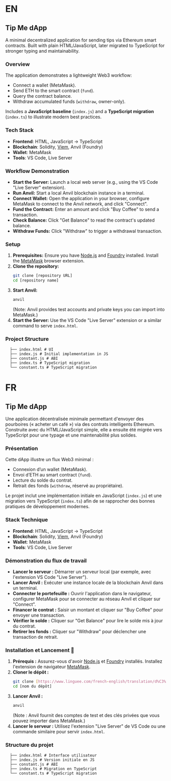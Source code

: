 # EN  
## Tip Me dApp

A minimal decentralized application for sending tips via Ethereum smart contracts. Built with plain HTML/JavaScript, later migrated to TypeScript for stronger typing and maintainability.  

### Overview  
The application demonstrates a lightweight Web3 workflow:  
- Connect a wallet (MetaMask).  
- Send ETH to the smart contract (`fund`).  
- Query the contract balance.  
- Withdraw accumulated funds (`withdraw`, owner-only).  

Includes a **JavaScript baseline** (`index.js`) and a **TypeScript migration** (`index.ts`) to illustrate modern best practices.  

### Tech Stack  
- **Frontend**: HTML, JavaScript → TypeScript  
- **Blockchain**: Solidity, [Viem](https://viem.sh/), Anvil (Foundry)  
- **Wallet**: MetaMask  
- **Tools**: VS Code, Live Server

### Workflow Demonstration
-  **Start the Server:** Launch a local web server (e.g., using the VS Code "Live Server" extension).
-  **Run Anvil:** Start a local Anvil blockchain instance in a terminal.
-  **Connect Wallet:** Open the application in your browser, configure MetaMask to connect to the Anvil network, and click "Connect".
-  **Fund the Contract:** Enter an amount and click "Buy Coffee" to send a transaction.
-  **Check Balance:** Click "Get Balance" to read the contract's updated balance.
-  **Withdraw Funds:** Click "Withdraw" to trigger a withdrawal transaction.

### Setup  

1.  **Prerequisites:** Ensure you have [Node.js](https://nodejs.org/) and [Foundry](https://getfoundry.sh/) installed. Install the [MetaMask](https://metamask.io/) browser extension.
2.  **Clone the repository:**
    ```bash
    git clone [repository URL]
    cd [repository name]
    ```
3.  **Start Anvil:**
    ```bash
    anvil
    ```
    (Note: Anvil provides test accounts and private keys you can import into MetaMask.)
4.  **Start the Server:** Use the VS Code "Live Server" extension or a similar command to serve `index.html`.

### Project Structure 
```raw 
  ├── index.html # UI
  ├── index.js # Initial implementation in JS
  ├── constant.js # ABI
  ├── index.ts # TypeScript migration
  └── constant.ts # TypeScript migration
  ```

# FR
## Tip Me dApp

Une application décentralisée minimale permettant d'envoyer des pourboires (« acheter un café ») via des contrats intelligents Ethereum. Construite avec du HTML/JavaScript simple, elle a ensuite été migrée vers TypeScript pour une typage et une maintenabilité plus solides.

### Présentation
Cette dApp illustre un flux Web3 minimal :
- Connexion d’un wallet (MetaMask).
- Envoi d’ETH au smart contract (`fund`).
- Lecture du solde du contrat.
- Retrait des fonds (`withdraw`, réservé au propriétaire).

Le projet inclut une implémentation initiale en JavaScript (`index.js`) et une migration vers TypeScript (`index.ts`) afin de se rapprocher des bonnes pratiques de développement modernes.

### Stack Technique 
- **Frontend**: HTML, JavaScript → TypeScript  
- **Blockchain**: Solidity, [Viem](https://viem.sh/), Anvil (Foundry)  
- **Wallet**: MetaMask  
- **Tools**: VS Code, Live Server

### Démonstration du flux de travail 
-  **Lancer le serveur :** Démarrer un serveur local (par exemple, avec l'extension VS Code "Live Server").
-  **Lancer Anvil :** Exécuter une instance locale de la blockchain Anvil dans un terminal.
-  **Connecter le portefeuille :** Ouvrir l'application dans le navigateur, configurer MetaMask pour se connecter au réseau Anvil et cliquer sur "Connect".
-  **Financer le contrat :** Saisir un montant et cliquer sur "Buy Coffee" pour envoyer une transaction.
-  **Vérifier le solde :** Cliquer sur "Get Balance" pour lire le solde mis à jour du contrat.
-  **Retirer les fonds :** Cliquer sur "Withdraw" pour déclencher une transaction de retrait.

### Installation et Lancement 🚀
1.  **Prérequis :** Assurez-vous d'avoir [Node.js](https://nodejs.org/) et [Foundry](https://getfoundry.sh/) installés. Installez l'extension de navigateur [MetaMask](https://metamask.io/).
2.  **Cloner le dépôt :**
    ```bash
    git clone [https://www.linguee.com/french-english/translation/d%C3%A9p%C3%B4t.html](https://www.linguee.com/french-english/translation/d%C3%A9p%C3%B4t.html)
    cd [nom du dépôt]
    ```
3.  **Lancer Anvil :**
    ```bash
    anvil
    ```
    (Note : Anvil fournit des comptes de test et des clés privées que vous pouvez importer dans MetaMask.)
4.  **Lancer le serveur :** Utilisez l'extension "Live Server" de VS Code ou une commande similaire pour servir `index.html`.

### Structure du projet 
```raw
  ├── index.html # Interface utilisateur
  ├── index.js # Version initiale en JS
  ├── constant.js # ABI
  ├── index.ts # Migration en TypeScript
  └── constant.ts # TypeScript migration
  ```
